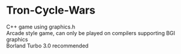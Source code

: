 # Tron-Cycle-Wars  
C++ game using graphics.h  
Arcade style game, can only be played on compilers supporting BGI graphics  
Borland Turbo 3.0 recommended  
